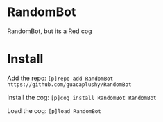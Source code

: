# RandomBot

RandomBot, but its a Red cog

# Install

Add the repo: `[p]repo add RandomBot https://github.com/guacaplushy/RandomBot` 

Install the cog: `[p]cog install RandomBot RandomBot` 

Load the cog: `[p]load RandomBot` 
